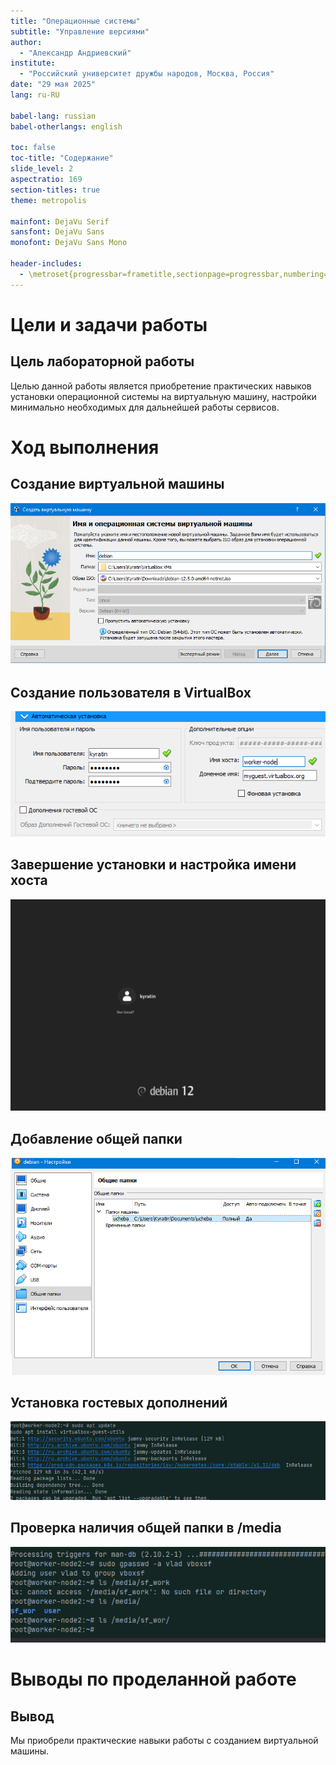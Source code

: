 ```yaml
---
title: "Операционные системы"
subtitle: "Управление версиями"
author:
  - "Александр Андриевский"
institute:
  - "Российский университет дружбы народов, Москва, Россия"
date: "29 мая 2025"
lang: ru-RU

babel-lang: russian
babel-otherlangs: english

toc: false
toc-title: "Содержание"
slide_level: 2
aspectratio: 169
section-titles: true
theme: metropolis

mainfont: DejaVu Serif
sansfont: DejaVu Sans
monofont: DejaVu Sans Mono

header-includes:
  - \metroset{progressbar=frametitle,sectionpage=progressbar,numbering=fraction}
---
```


# Цели и задачи работы

## Цель лабораторной работы

Целью данной работы является приобретение практических навыков установки операционной системы на виртуальную машину, настройки минимально необходимых для дальнейшей работы сервисов.

# Ход выполнения

## Создание виртуальной машины

![Создание виртуальной машины 1](images/img.png)

## Создание пользователя в VirtualBox

![Создание пользователя в VirtualBox](images/img_1.png)

## Завершение установки и настройка имени хоста

![Завершение установки и имя хоста](images/img_2.png)

## Добавление общей папки

![Добавление общей папки](images/img_3.png)

## Установка гостевых дополнений

![Установка гостевых дополнений](images/img_4.png)

## Проверка наличия общей папки в /media

![Появление общей папки /media/sf_wor](images/img_5.png)

# Выводы по проделанной работе

## Вывод

Мы приобрели практические навыки работы с созданием виртуальной машины.
